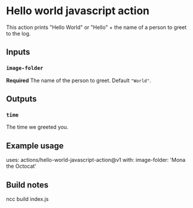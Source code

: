 # Hello world javascript action

This action prints "Hello World" or "Hello" + the name of a person to greet to the log.

## Inputs

### `image-folder`

**Required** The name of the person to greet. Default `"World"`.

## Outputs

### `time`

The time we greeted you.

## Example usage

uses: actions/hello-world-javascript-action@v1
with:
  image-folder: 'Mona the Octocat'

## Build notes

ncc build index.js
